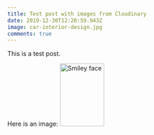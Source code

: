 ```yaml
---
title: Test post with images from Cloudinary
date: 2019-12-30T12:20:59.943Z
image: car-interior-design.jpg
comments: true
---
```

This is a test post. 



Here is an image: <img src="https://res.cloudinary.com/prime-images/image/upload/v1577708126/samples/ecommerce/car-interior-design.jpg" alt="Smiley face" height="142" width="100"><img href= /img>
